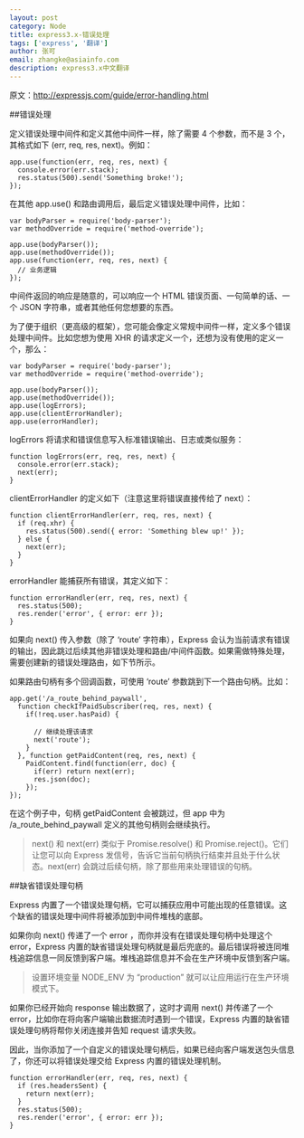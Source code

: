 ```yaml
---
layout: post
category: Node
title: express3.x-错误处理
tags: ['express', '翻译']
author: 张可
email: zhangke@asiainfo.com
description: express3.x中文翻译
---
```

原文：<http://expressjs.com/guide/error-handling.html>

##错误处理

定义错误处理中间件和定义其他中间件一样，除了需要 4 个参数，而不是 3 个，其格式如下 (err, req, res, next)。例如：
	
	app.use(function(err, req, res, next) {
	  console.error(err.stack);
	  res.status(500).send('Something broke!');
	});
在其他 app.use() 和路由调用后，最后定义错误处理中间件，比如：
	
	var bodyParser = require('body-parser');
	var methodOverride = require('method-override');
	
	app.use(bodyParser());
	app.use(methodOverride());
	app.use(function(err, req, res, next) {
	  // 业务逻辑
	});
中间件返回的响应是随意的，可以响应一个 HTML 错误页面、一句简单的话、一个 JSON 字符串，或者其他任何您想要的东西。

为了便于组织（更高级的框架），您可能会像定义常规中间件一样，定义多个错误处理中间件。比如您想为使用 XHR 的请求定义一个，还想为没有使用的定义一个，那么：
	
	var bodyParser = require('body-parser');
	var methodOverride = require('method-override');
	
	app.use(bodyParser());
	app.use(methodOverride());
	app.use(logErrors);
	app.use(clientErrorHandler);
	app.use(errorHandler);

logErrors 将请求和错误信息写入标准错误输出、日志或类似服务：
	
	function logErrors(err, req, res, next) {
	  console.error(err.stack);
	  next(err);
	}
clientErrorHandler 的定义如下（注意这里将错误直接传给了 next）：
	
	function clientErrorHandler(err, req, res, next) {
	  if (req.xhr) {
	    res.status(500).send({ error: 'Something blew up!' });
	  } else {
	    next(err);
	  }
	}
errorHandler 能捕获所有错误，其定义如下：
	
	function errorHandler(err, req, res, next) {
	  res.status(500);
	  res.render('error', { error: err });
	}
如果向 next() 传入参数（除了 ‘route’ 字符串），Express 会认为当前请求有错误的输出，因此跳过后续其他非错误处理和路由/中间件函数。如果需做特殊处理，需要创建新的错误处理路由，如下节所示。

如果路由句柄有多个回调函数，可使用 ‘route’ 参数跳到下一个路由句柄。比如：
	
	app.get('/a_route_behind_paywall', 
	  function checkIfPaidSubscriber(req, res, next) {
	    if(!req.user.hasPaid) { 
	    
	      // 继续处理该请求
	      next('route');
	    }
	  }, function getPaidContent(req, res, next) {
	    PaidContent.find(function(err, doc) {
	      if(err) return next(err);
	      res.json(doc);
	    });
	});
在这个例子中，句柄 getPaidContent 会被跳过，但 app 中为 /a_route_behind_paywall 定义的其他句柄则会继续执行。
	
>next() 和 next(err) 类似于 Promise.resolve() 和 Promise.reject()。它们让您可以向 Express 发信号，告诉它当前句柄执行结束并且处于什么状态。next(err) 会跳过后续句柄，除了那些用来处理错误的句柄。

##缺省错误处理句柄

Express 内置了一个错误处理句柄，它可以捕获应用中可能出现的任意错误。这个缺省的错误处理中间件将被添加到中间件堆栈的底部。

如果你向 next() 传递了一个 error ，而你并没有在错误处理句柄中处理这个 error，Express 内置的缺省错误处理句柄就是最后兜底的。最后错误将被连同堆栈追踪信息一同反馈到客户端。堆栈追踪信息并不会在生产环境中反馈到客户端。

>设置环境变量 NODE_ENV 为 “production” 就可以让应用运行在生产环境模式下。

如果你已经开始向 response 输出数据了，这时才调用 next() 并传递了一个 error，比如你在将向客户端输出数据流时遇到一个错误，Express 内置的缺省错误处理句柄将帮你关闭连接并告知 request 请求失败。

因此，当你添加了一个自定义的错误处理句柄后，如果已经向客户端发送包头信息了，你还可以将错误处理交给 Express 内置的错误处理机制。
	
	function errorHandler(err, req, res, next) {
	  if (res.headersSent) {
	    return next(err);
	  }
	  res.status(500);
	  res.render('error', { error: err });
	}
